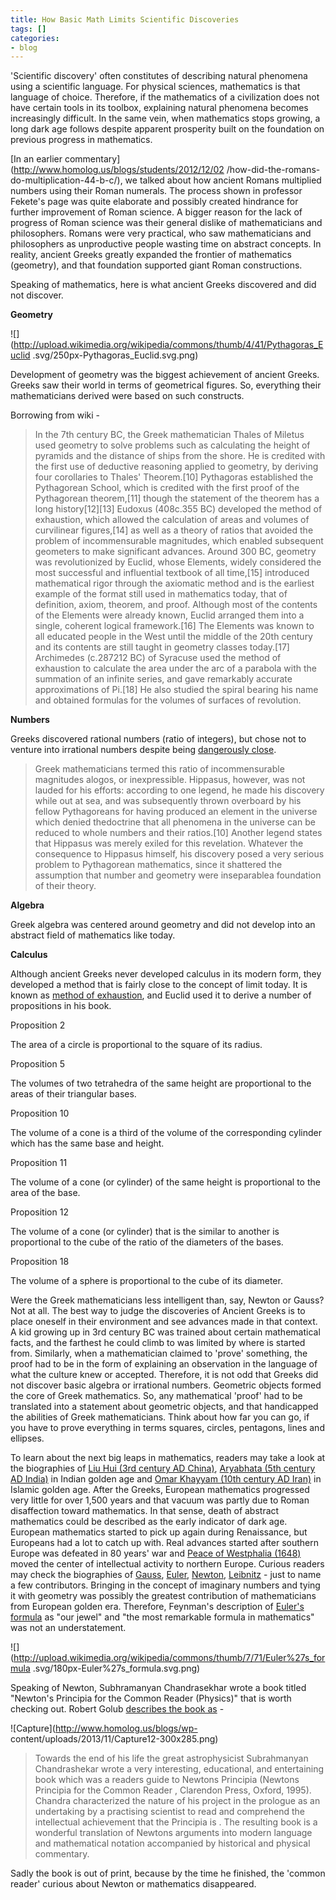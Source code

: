 ```yaml
---
title: How Basic Math Limits Scientific Discoveries
tags: []
categories:
- blog
---
```

'Scientific discovery' often constitutes of describing natural phenomena using
a scientific language. For physical sciences, mathematics is that language of
choice. Therefore, if the mathematics of a civilization does not have certain
tools in its toolbox, explaining natural phenomena becomes increasingly
difficult. In the same vein, when mathematics stops growing, a long dark age
follows despite apparent prosperity built on the foundation on previous
progress in mathematics.
<!--more-->

[In an earlier commentary](http://www.homolog.us/blogs/students/2012/12/02
/how-did-the-romans-do-multiplication-44-b-c/), we talked about how ancient
Romans multiplied numbers using their Roman numerals. The process shown in
professor Fekete's page was quite elaborate and possibly created hindrance for
further improvement of Roman science. A bigger reason for the lack of progress
of Roman science was their general dislike of mathematicians and philosophers.
Romans were very practical, who saw mathematicians and philosophers as
unproductive people wasting time on abstract concepts. In reality, ancient
Greeks greatly expanded the frontier of mathematics (geometry), and that
foundation supported giant Roman constructions.

Speaking of mathematics, here is what ancient Greeks discovered and did not
discover.

**Geometry**

![](http://upload.wikimedia.org/wikipedia/commons/thumb/4/41/Pythagoras_Euclid
.svg/250px-Pythagoras_Euclid.svg.png)

Development of geometry was the biggest achievement of ancient Greeks. Greeks
saw their world in terms of geometrical figures. So, everything their
mathematicians derived were based on such constructs.

Borrowing from wiki -

> In the 7th century BC, the Greek mathematician Thales of Miletus used
geometry to solve problems such as calculating the height of pyramids and the
distance of ships from the shore. He is credited with the first use of
deductive reasoning applied to geometry, by deriving four corollaries to
Thales' Theorem.[10] Pythagoras established the Pythagorean School, which is
credited with the first proof of the Pythagorean theorem,[11] though the
statement of the theorem has a long history[12][13] Eudoxus (408c.355 BC)
developed the method of exhaustion, which allowed the calculation of areas and
volumes of curvilinear figures,[14] as well as a theory of ratios that avoided
the problem of incommensurable magnitudes, which enabled subsequent geometers
to make significant advances. Around 300 BC, geometry was revolutionized by
Euclid, whose Elements, widely considered the most successful and influential
textbook of all time,[15] introduced mathematical rigor through the axiomatic
method and is the earliest example of the format still used in mathematics
today, that of definition, axiom, theorem, and proof. Although most of the
contents of the Elements were already known, Euclid arranged them into a
single, coherent logical framework.[16] The Elements was known to all educated
people in the West until the middle of the 20th century and its contents are
still taught in geometry classes today.[17] Archimedes (c.287212 BC) of
Syracuse used the method of exhaustion to calculate the area under the arc of
a parabola with the summation of an infinite series, and gave remarkably
accurate approximations of Pi.[18] He also studied the spiral bearing his name
and obtained formulas for the volumes of surfaces of revolution.

**Numbers**

Greeks discovered rational numbers (ratio of integers), but chose not to
venture into irrational numbers despite being [dangerously
close](http://en.wikipedia.org/wiki/Irrational_number#Ancient_Greece).

> Greek mathematicians termed this ratio of incommensurable magnitudes alogos,
or inexpressible. Hippasus, however, was not lauded for his efforts: according
to one legend, he made his discovery while out at sea, and was subsequently
thrown overboard by his fellow Pythagoreans for having produced an element in
the universe which denied thedoctrine that all phenomena in the universe can
be reduced to whole numbers and their ratios.[10] Another legend states that
Hippasus was merely exiled for this revelation. Whatever the consequence to
Hippasus himself, his discovery posed a very serious problem to Pythagorean
mathematics, since it shattered the assumption that number and geometry were
inseparablea foundation of their theory.

**Algebra**

Greek algebra was centered around geometry and did not develop into an
abstract field of mathematics like today.

**Calculus**

Although ancient Greeks never developed calculus in its modern form, they
developed a method that is fairly close to the concept of limit today. It is
known as [method of
exhaustion](http://en.wikipedia.org/wiki/Method_of_exhaustion), and Euclid
used it to derive a number of propositions in his book.

>

Proposition 2

The area of a circle is proportional to the square of its radius.

Proposition 5

The volumes of two tetrahedra of the same height are proportional to the areas
of their triangular bases.

Proposition 10

The volume of a cone is a third of the volume of the corresponding cylinder
which has the same base and height.

Proposition 11

The volume of a cone (or cylinder) of the same height is proportional to the
area of the base.

Proposition 12

The volume of a cone (or cylinder) that is the similar to another is
proportional to the cube of the ratio of the diameters of the bases.

Proposition 18

The volume of a sphere is proportional to the cube of its diameter.

Were the Greek mathematicians less intelligent than, say, Newton or Gauss? Not
at all. The best way to judge the discoveries of Ancient Greeks is to place
oneself in their environment and see advances made in that context. A kid
growing up in 3rd century BC was trained about certain mathematical facts, and
the farthest he could climb to was limited by where is started from.
Similarly, when a mathematician claimed to 'prove' something, the proof had to
be in the form of explaining an observation in the language of what the
culture knew or accepted. Therefore, it is not odd that Greeks did not
discover basic algebra or irrational numbers. Geometric objects formed the
core of Greek mathematics. So, any mathematical 'proof' had to be translated
into a statement about geometric objects, and that handicapped the abilities
of Greek mathematicians. Think about how far you can go, if you have to prove
everything in terms squares, circles, pentagons, lines and ellipses.

To learn about the next big leaps in mathematics, readers may take a look at
the biographies of [Liu Hui (3rd century AD
China)](http://en.wikipedia.org/wiki/Liu_Hui), [Aryabhata (5th century AD
India)](http://en.wikipedia.org/wiki/Aryabhata) in Indian golden age and [Omar
Khayyam (10th century AD
Iran)](http://en.wikipedia.org/wiki/Omar_Khayy%C3%A1m) in Islamic golden age.
After the Greeks, European mathematics progressed very little for over 1,500
years and that vacuum was partly due to Roman disaffection toward mathematics.
In that sense, death of abstract mathematics could be described as the early
indicator of dark age. European mathematics started to pick up again during
Renaissance, but Europeans had a lot to catch up with. Real advances started
after southern Europe was defeated in 80 years' war and [Peace of Westphalia
(1648)](http://en.wikipedia.org/wiki/Peace_of_Westphalia) moved the center of
intellectual activity to northern Europe. Curious readers may check the
biographies of [Gauss](http://en.wikipedia.org/wiki/Carl_Friedrich_Gauss),
[Euler](http://en.wikipedia.org/wiki/Leonhard_Euler),
[Newton](http://en.wikipedia.org/wiki/Isaac_Newton),
[Leibnitz](http://fabpedigree.com/james/mathmen.htm#Leibniz) \- just to name a
few contributors. Bringing in the concept of imaginary numbers and tying it
with geometry was possibly the greatest contribution of mathematicians from
European golden era. Therefore, Feynman's description of [Euler's
formula](http://en.wikipedia.org/wiki/Euler's_formula) as "our jewel" and "the
most remarkable formula in mathematics" was not an understatement.

![](http://upload.wikimedia.org/wikipedia/commons/thumb/7/71/Euler%27s_formula
.svg/180px-Euler%27s_formula.svg.png)

Speaking of Newton, Subhramanyan Chandrasekhar wrote a book titled "Newton's
Principia for the Common Reader (Physics)" that is worth checking out. Robert
Golub [describes the book as](http://arxiv.org/pdf/physics/0210097.pdf) \-

![Capture](http://www.homolog.us/blogs/wp-
content/uploads/2013/11/Capture12-300x285.png)

> Towards the end of his life the great astrophysicist Subrahmanyan
Chandrashekar wrote a very interesting, educational, and entertaining book
which was a readers guide to Newtons Principia (Newtons Principia for the
Common Reader , Clarendon Press, Oxford, 1995). Chandra characterized the
nature of his project in the prologue as an undertaking by a practising
scientist to read and comprehend the intellectual achievement that the
Principia is . The resulting book is a wonderful translation of Newtons
arguments into modern language and mathematical notation accompanied by
historical and physical commentary.

Sadly the book is out of print, because by the time he finished, the 'common
reader' curious about Newton or mathematics disappeared.

